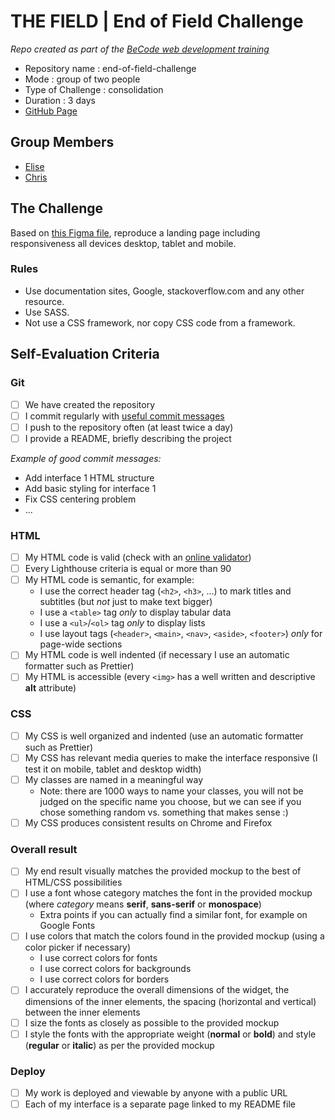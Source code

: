 # THE FIELD | End of Field Challenge

_Repo created as part of the [BeCode web development training](https://becode.org/fr/apprendre/developpeur-web-junior/)_

* Repository name : end-of-field-challenge
* Mode : group of two people
* Type of Challenge : consolidation
* Duration : 3 days
* [GitHub Page](https://eliseprts.github.io/end-of-field-challenge/)

## Group Members

* [Elise](https://github.com/eliseprts)
* [Chris](https://github.com/chris-delecluse)

## The Challenge

Based on [this Figma file](https://www.figma.com/file/QW2bswyiiy8KFk68EbJnZU/Shade-Digital-Service-Landing-Page-(Community)?node-id=4%3A702), reproduce a landing page including responsiveness all devices desktop, tablet and mobile.

### Rules

* Use documentation sites, Google, stackoverflow.com and any other resource.
* Use SASS.
* Not use a CSS framework, nor copy CSS code from a framework.

## Self-Evaluation Criteria


### Git

- [ ] We have created the repository
- [ ] I commit regularly with [useful commit messages](https://www.google.com/search?q=useful+commit+messages&oq=useful+commit)
- [ ] I push to the repository often (at least twice a day)
- [ ] I provide a README, briefly describing the project

_Example of good commit messages:_

- Add interface 1 HTML structure
- Add basic styling for interface 1
- Fix CSS centering problem
- ...

### HTML

- [ ] My HTML code is valid (check with an [online validator](https://validator.w3.org/))
- [ ] Every Lighthouse criteria is equal or more than 90
- [ ] My HTML code is semantic, for example:
  - I use the correct header tag (`<h2>`, `<h3>`, ...) to mark titles and subtitles (but _not_ just to make text bigger)
  - I use a `<table>` tag _only_ to display tabular data
  - I use a `<ul>`/`<ol>` tag _only_ to display lists
  - I use layout tags (`<header>`, `<main>`, `<nav>`, `<aside>`, `<footer>`) _only_ for page-wide sections
- [ ] My HTML code is well indented (if necessary I use an automatic formatter such as Prettier)
- [ ] My HTML is accessible (every `<img>` has a well written and descriptive **alt** attribute)

### CSS

- [ ] My CSS is well organized and indented (use an automatic formatter such as Prettier)
- [ ] My CSS has relevant media queries to make the interface responsive (I test it on mobile, tablet and desktop width)
- [ ] My classes are named in a meaningful way
  - Note: there are 1000 ways to name your classes, you will not be judged on the specific name you choose, but we can see if you chose something random vs. something that makes sense :)
- [ ] My CSS produces consistent results on Chrome and Firefox

### Overall result

- [ ] My end result visually matches the provided mockup to the best of HTML/CSS possibilities
- [ ] I use a font whose category matches the font in the provided mockup (where _category_ means **serif**, **sans-serif** or **monospace**)
  - Extra points if you can actually find a similar font, for example on Google Fonts
- [ ] I use colors that match the colors found in the provided mockup (using a color picker if necessary)
  - I use correct colors for fonts
  - I use correct colors for backgrounds
  - I use correct colors for borders
- [ ] I accurately reproduce the overall dimensions of the widget, the dimensions of the inner elements, the spacing (horizontal and vertical) between the inner elements
- [ ] I size the fonts as closely as possible to the provided mockup
- [ ] I style the fonts with the appropriate weight (**normal** or **bold**) and style (**regular** or **italic**) as per the provided mockup

### Deploy

- [ ] My work is deployed and viewable by anyone with a public URL
- [ ] Each of my interface is a separate page linked to my README file
